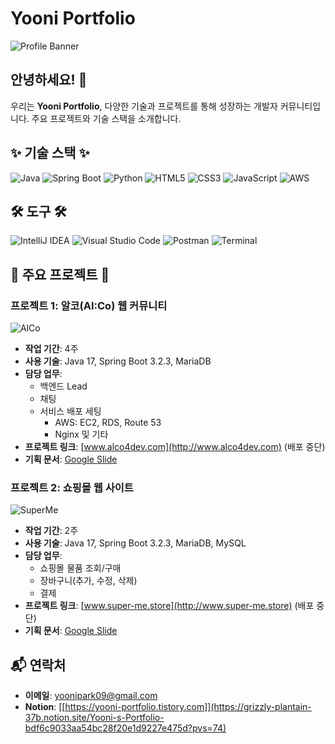 # Yooni Portfolio

![Profile Banner](https://your-image-link-here)  <!-- 여기에 오가니제이션 배너 이미지 링크를 넣으세요 -->

## 안녕하세요! 👋

우리는 **Yooni Portfolio**, 다양한 기술과 프로젝트를 통해 성장하는 개발자 커뮤니티입니다. 주요 프로젝트와 기술 스택을 소개합니다.

## ✨ 기술 스택 ✨

![Java](https://img.shields.io/badge/Java-%23ED8B00.svg?&style=for-the-badge&logo=java&logoColor=white)
![Spring Boot](https://img.shields.io/badge/Spring%20Boot-%236DB33F.svg?&style=for-the-badge&logo=spring-boot&logoColor=white)
![Python](https://img.shields.io/badge/Python-%233776AB.svg?&style=for-the-badge&logo=python&logoColor=white)
![HTML5](https://img.shields.io/badge/HTML5-%23E34F26.svg?&style=for-the-badge&logo=html5&logoColor=white)
![CSS3](https://img.shields.io/badge/CSS3-%231572B6.svg?&style=for-the-badge&logo=css3&logoColor=white)
![JavaScript](https://img.shields.io/badge/JavaScript-%23F7DF1E.svg?&style=for-the-badge&logo=javascript&logoColor=black)
![AWS](https://img.shields.io/badge/Amazon_AWS-%23232F3E.svg?&style=for-the-badge&logo=amazon-aws&logoColor=white)

## 🛠️ 도구 🛠️

![IntelliJ IDEA](https://img.shields.io/badge/IntelliJ_IDEA-%23000000.svg?&style=for-the-badge&logo=intellij-idea&logoColor=white)
![Visual Studio Code](https://img.shields.io/badge/VS_Code-%23007ACC.svg?&style=for-the-badge&logo=visual-studio-code&logoColor=white)
![Postman](https://img.shields.io/badge/Postman-%23FF6C37.svg?&style=for-the-badge&logo=postman&logoColor=white)
![Terminal](https://img.shields.io/badge/Terminal-%234D4D4D.svg?&style=for-the-badge&logo=gnu-bash&logoColor=white)

## 🌟 주요 프로젝트 🌟

### 프로젝트 1: 알코(AI:Co) 웹 커뮤니티

![AlCo](https://drive.google.com/file/d/1g3_vDZWeax3P6gna5wfMSaK072CiTZBP/view?usp=drive_link)
- **작업 기간**: 4주
- **사용 기술**: Java 17, Spring Boot 3.2.3, MariaDB
- **담당 업무**:
  - 백엔드 Lead
  - 채팅
  - 서비스 배포 세팅
    - AWS: EC2, RDS, Route 53
    - Nginx 및 기타
- **프로젝트 링크**: [www.alco4dev.com](http://www.alco4dev.com) (배포 중단)
- **기획 문서**: [Google Slide](https://your-google-slide-link-here) <!-- 여기에 기획 문서 링크를 넣으세요 -->

### 프로젝트 2: 쇼핑몰 웹 사이트

![SuperMe](https://your-superme-image-link-here) <!-- 여기에 SuperMe 프로젝트 이미지 링크를 넣으세요 -->

- **작업 기간**: 2주
- **사용 기술**: Java 17, Spring Boot 3.2.3, MariaDB, MySQL
- **담당 업무**:
  - 쇼핑몰 물품 조회/구매
  - 장바구니(추가, 수정, 삭제)
  - 결제
- **프로젝트 링크**: [www.super-me.store](http://www.super-me.store) (배포 중단)
- **기획 문서**: [Google Slide](https://your-google-slide-link-here) <!-- 여기에 기획 문서 링크를 넣으세요 -->

## 📬 연락처

- **이메일**: [yoonipark09@gmail.com](mailto:yoonipark09@gmail.com)
- **Notion**: [[https://yooni-portfolio.tistory.com]](https://grizzly-plantain-37b.notion.site/Yooni-s-Portfolio-bdf6c9033aa54bc28f20e1d9227e475d?pvs=74)


